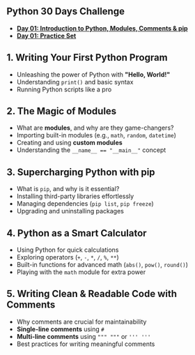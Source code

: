 ## Python 30 Days Challenge

- **[Day 01: Introduction to Python, Modules, Comments & pip](https://github.com/itzsandeepsharma/Python-30-Days-Challenge/tree/main/Day01)**
- **[Day 01: Practice Set](https://github.com/itzsandeepsharma/Python-30-Days-Challenge/tree/main/Day01/Practice)**

## 1. Writing Your First Python Program 
- Unleashing the power of Python with **"Hello, World!"**  
- Understanding `print()` and basic syntax  
- Running Python scripts like a pro  

## 2. The Magic of Modules 
- What are **modules**, and why are they game-changers?  
- Importing built-in modules (e.g., `math`, `random`, `datetime`)  
- Creating and using **custom modules**  
- Understanding the `__name__ == "__main__"` concept  

## 3. Supercharging Python with pip
- What is `pip`, and why is it essential?  
- Installing third-party libraries effortlessly  
- Managing dependencies (`pip list`, `pip freeze`)  
- Upgrading and uninstalling packages  

## 4. Python as a Smart Calculator 
- Using Python for quick calculations  
- Exploring operators (`+`, `-`, `*`, `/`, `%`, `**`)  
- Built-in functions for advanced math (`abs()`, `pow()`, `round()`)  
- Playing with the `math` module for extra power  

## 5. Writing Clean & Readable Code with Comments 
- Why comments are crucial for maintainability  
- **Single-line comments** using `#`  
- **Multi-line comments** using `""" """` or `''' '''`  
- Best practices for writing meaningful comments
